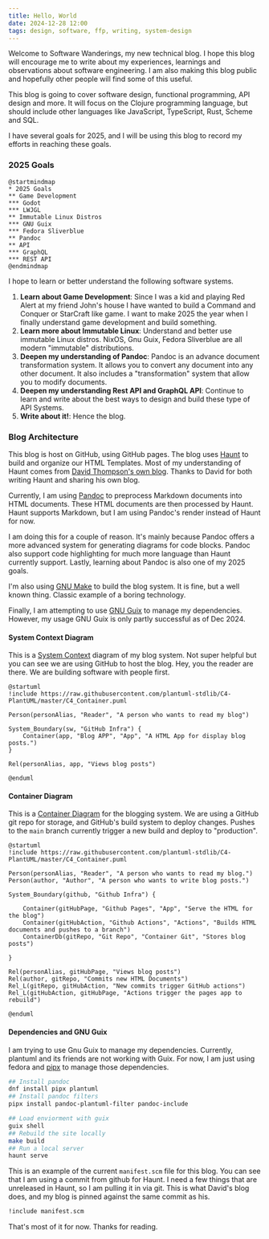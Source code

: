 ```yaml
---
title: Hello, World
date: 2024-12-28 12:00
tags: design, software, ffp, writing, system-design
---
```


Welcome to Software Wanderings, my new technical blog. I hope this
blog will encourage me to write about my experiences, learnings and
observations about software engineering. I am also making this blog
public and hopefully other people will find some of this useful.

This blog is going to cover software design, functional programming,
API design and more. It will focus on the Clojure programming
language, but should include other languages like JavaScript,
TypeScript, Rust, Scheme and SQL.

I have several goals for 2025, and I will be using this blog to record
my efforts in reaching these goals.

### 2025 Goals

~~~{ .plantuml plantuml-filename=images/goals.svg }
@startmindmap
* 2025 Goals
** Game Development
*** Godot
*** LWJGL
** Immutable Linux Distros
*** GNU Guix
*** Fedora Sliverblue
** Pandoc
** API
*** GraphQL
*** REST API
@endmindmap
~~~

I hope to learn or better understand the following software systems.

1. **Learn about Game Development**: Since I was a kid and playing Red Alert at my
   friend John's house I have wanted to build a Command and Conquer or
   StarCraft like game. I want to make 2025 the year when I finally
   understand game development and build something.
2. **Learn more about Immutable Linux**: Understand and better use immutable Linux
   distros. NixOS, Gnu Guix, Fedora Sliverblue are all modern
   "immutable" distributions.
3. **Deepen my understanding of Pandoc**: Pandoc is an advance
   document transformation system. It allows you to convert any
   document into any other document. It also includes a
   "transformation" system that allow you to modify documents.
4. **Deepen my understanding Rest API and GraphQL API**: Continue to
   learn and write about the best ways to design and build these type
   of API Systems.
5. **Write about it!**: Hence the blog.

### Blog Architecture

This blog is host on GitHub, using GitHub pages. The blog uses
[Haunt](https://dthompson.us/projects/haunt.html) to build and
organize our HTML Templates. Most of my understanding of Haunt comes
from [David Thompson's own blog](https://dthompson.us/). Thanks to
David for both writing Haunt and sharing his own blog.


Currently, I am using [Pandoc](https://pandoc.org/) to preprocess
Markdown documents into HTML documents. These HTML documents are then
processed by Haunt. Haunt supports Markdown, but I am using Pandoc's
render instead of Haunt for now.

I am doing this for a couple of reason. It's mainly because Pandoc
offers a more advanced system for generating diagrams for code
blocks. Pandoc also support code highlighting for much more language
than Haunt currently support. Lastly, learning about Pandoc is also
one of my 2025 goals.

I'm also using [GNU Make](https://www.gnu.org/software/make/) to build
the blog system. It is fine, but a well known thing. Classic example
of a boring technology.

Finally, I am attempting to use [GNU Guix](https://guix.gnu.org/) to
manage my dependencies. However, my usage GNU Guix is only partly
successful as of Dec 2024.

#### System Context Diagram

This is a [System
Context](https://c4model.com/diagrams/system-context) diagram of my
blog system. Not super helpful but you can see we are using GitHub to
host the blog. Hey, you the reader are there. We are building software
with people first.

~~~{ .plantuml plantuml-filename=images/blog_c_1.svg }
@startuml
!include https://raw.githubusercontent.com/plantuml-stdlib/C4-PlantUML/master/C4_Container.puml

Person(personAlias, "Reader", "A person who wants to read my blog")

System_Boundary(sw, "GitHub Infra") {
    Container(app, "Blog APP", "App", "A HTML App for display blog posts.")
}

Rel(personAlias, app, "Views blog posts")

@enduml
~~~

#### Container Diagram

This is a [Container Diagram](https://c4model.com/diagrams/container)
for the blogging system. We are using a GitHub git repo for storage,
and GitHub's build system to deploy changes. Pushes to the `main`
branch currently trigger a new build and deploy to "production".

~~~{ .plantuml plantuml-filename=images/blog_c_2.svg }
@startuml
!include https://raw.githubusercontent.com/plantuml-stdlib/C4-PlantUML/master/C4_Container.puml

Person(personAlias, "Reader", "A person who wants to read my blog.")
Person(author, "Author", "A person who wants to write blog posts.")

System_Boundary(github, "Github Infra") {

    Container(gitHubPage, "Github Pages", "App", "Serve the HTML for the blog")
    Container(gitHubAction, "Github Actions", "Actions", "Builds HTML documents and pushes to a branch")
    ContainerDb(gitRepo, "Git Repo", "Container Git", "Stores blog posts")

}

Rel(personAlias, gitHubPage, "Views blog posts")
Rel(author, gitRepo, "Commits new HTML Documents")
Rel_L(gitRepo, gitHubAction, "New commits trigger GitHub actions")
Rel_L(gitHubAction, gitHubPage, "Actions trigger the pages app to rebuild")

@enduml
~~~

#### Dependencies and GNU Guix

I am trying to use Gnu Guix to manage my dependencies. Currently,
plantuml and its friends are not working with Guix. For now, I am just
using fedora and [pipx](https://github.com/pypa/pipx) to manage those
dependencies.

```bash
## Install pandoc
dnf install pipx plantuml
## Install pandoc filters
pipx install pandoc-plantuml-filter pandoc-include

## Load enviorment with guix
guix shell
## Rebuild the site locally
make build
## Run a local server
haunt serve
```

This is an example of the current `manifest.scm` file for this
blog. You can see that I am using a commit from github for Haunt. I
need a few things that are unreleased in Haunt, so I am pulling it in
via git. This is what David's blog does, and my blog is pinned against
the same commit as his.

```scheme
!include manifest.scm
```

That's most of it for now. Thanks for reading.

